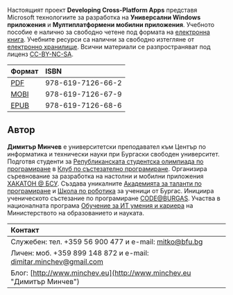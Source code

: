 Настоящият проект **Developing Cross-Platform Apps** представя Microsoft технологиите за разработка на **Универсални Windows приложения** и **Mултиплатформени мобилни приложения**.
Учебното пособие е налично за свободно четене под формата на [електронна книга](https://dimitar-minchev.gitbook.io/developing-cross-platform-apps/). 
Учебните ресурси са налични за свободно изтегляне от [електронно хранилище](https://github.com/dimitarminchev/DCPA/).
Всични материали се разпространяват под лиценз [CC-BY-NC-SA](https://creativecommons.org/licenses/by-nc-sa/4.0/).

| Формат | ISBN |
| :--- | :--- |
| [PDF](book.pdf) | 978-619-7126-66-2 |
| [MOBI](book.mobi) | 978-619-7126-67-9 |
| [EPUB](book.epub) | 978-619-7126-68-6 |

## Автор

**Димитър Минчев** е университетски преподавател към Център по информатика и технически науки при Бургаски свободен университет. 
Подготвя студенти за [Републиканската студентска олимпиада по програмиране](http://www.bcpc.eu/) в [Клуб по състезателно програмиране](https://dev.bfu.bg/).
Организира съревнование за разработка на настолни и мобилни приложения [ХАКАТОН @ БСУ](https://dev.bfu.bg/hackathon/).
Създава уникалните [Академията за таланти по програмиране](http://atp.bfu.bg/) и [Школа по роботика](http://robots.bfu.bg/) за ученици от Бургас.
Инициира ученическото състезание по програмиране [CODE@BURGAS](https://spoj.bfu.bg/).
Участва в националната програма [Обучение за ИТ умения и кариера](https://github.com/dimitarminchev/ITCareer) на Министерството на образованието и науката.

| Контакт |
| :--- |
| Служебен: тел. +359 56 900 477 и e-mail: [mitko@bfu.bg](http://www.minchev.eu/about/mitko@bfu.bg) |
| Личен:  моб. +359 899 148 872 и e-mail: [dimitar.minchev@gmail.com](mailto:dimitar.minchev@gmail.com) |
| Блог: [http://www.minchev.eu](http://www.minchev.eu "Димитър Минчев") |
